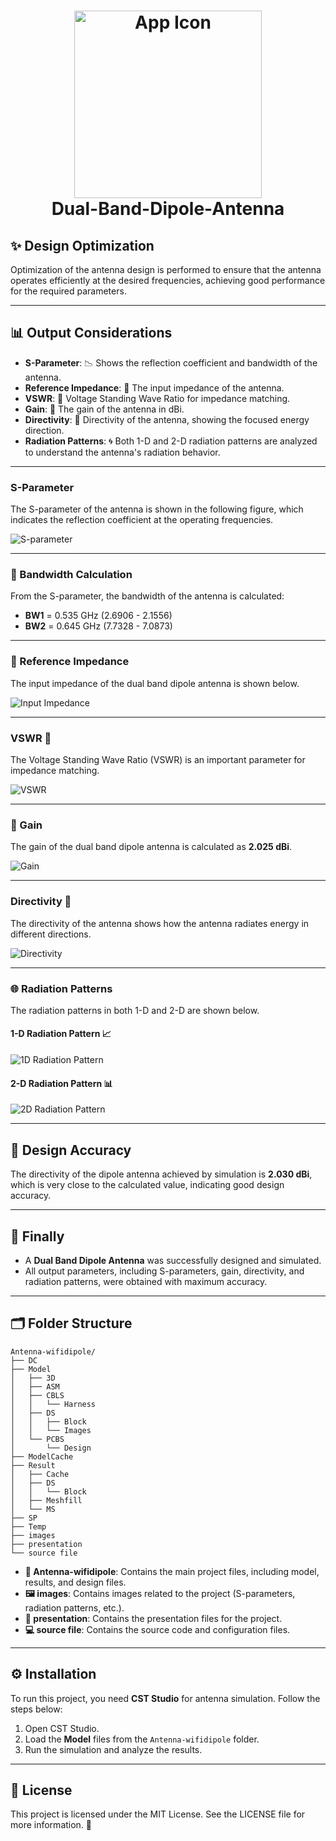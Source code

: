 <div align="center">  
<h1 align="center">  
 <img src="images/dipole_antenna.gif" alt="App Icon" width="300">  
<br>Dual-Band-Dipole-Antenna</h1>  
</div> 

## ✨ Design Optimization  
Optimization of the antenna design is performed to ensure that the antenna operates efficiently at the desired frequencies, achieving good performance for the required parameters.  

---

## 📊 Output Considerations  

- **S-Parameter**: 📉 Shows the reflection coefficient and bandwidth of the antenna.  
- **Reference Impedance**: 🎯 The input impedance of the antenna.  
- **VSWR**: 📏 Voltage Standing Wave Ratio for impedance matching.  
- **Gain**: 📡 The gain of the antenna in dBi.  
- **Directivity**: 🔭 Directivity of the antenna, showing the focused energy direction.  
- **Radiation Patterns**: 🌀 Both 1-D and 2-D radiation patterns are analyzed to understand the antenna's radiation behavior.  

---

### S-Parameter  
The S-parameter of the antenna is shown in the following figure, which indicates the reflection coefficient at the operating frequencies.  

![S-parameter](images/s_parameters.png)  

---

### 📐 Bandwidth Calculation  
From the S-parameter, the bandwidth of the antenna is calculated:  
- **BW1** = 0.535 GHz (2.6906 - 2.1556)  
- **BW2** = 0.645 GHz (7.7328 - 7.0873)  

---

### 🔌 Reference Impedance  
The input impedance of the dual band dipole antenna is shown below.  

![Input Impedance](images/imput_impedence.png)  

---

### VSWR 📶  
The Voltage Standing Wave Ratio (VSWR) is an important parameter for impedance matching.  

![VSWR](images/voltage_standing_wave_ratio(VSWR).png)  

---

### 🚀 Gain  
The gain of the dual band dipole antenna is calculated as **2.025 dBi**.  

![Gain](images/gain_and_directivity.png)  

---

### Directivity 🔦  
The directivity of the antenna shows how the antenna radiates energy in different directions.  

![Directivity](images/gain_and_directivity.png)  

---

### 🌐 Radiation Patterns  
The radiation patterns in both 1-D and 2-D are shown below.  

#### 1-D Radiation Pattern 📈  
![1D Radiation Pattern](images/1d_radiation_pattern.png)  

#### 2-D Radiation Pattern 📊  
![2D Radiation Pattern](images/2d_radiation_pattern.png)  

---

## 🎯 Design Accuracy  

The directivity of the dipole antenna achieved by simulation is **2.030 dBi**, which is very close to the calculated value, indicating good design accuracy.  

---

## 🎉 Finally  

- A **Dual Band Dipole Antenna** was successfully designed and simulated.  
- All output parameters, including S-parameters, gain, directivity, and radiation patterns, were obtained with maximum accuracy.  

---

## 🗂️ Folder Structure  

```
Antenna-wifidipole/
├── DC
├── Model
│   ├── 3D
│   ├── ASM
│   ├── CBLS
│   │   └── Harness
│   ├── DS
│   │   ├── Block
│   │   └── Images
│   └── PCBS
│       └── Design
├── ModelCache
├── Result
│   ├── Cache
│   ├── DS
│   │   └── Block
│   ├── Meshfill
│   └── MS
├── SP
├── Temp
├── images
├── presentation
└── source file
```  

- **📂 Antenna-wifidipole**: Contains the main project files, including model, results, and design files.  
- **🖼️ images**: Contains images related to the project (S-parameters, radiation patterns, etc.).  
- **📑 presentation**: Contains the presentation files for the project.  
- **💻 source file**: Contains the source code and configuration files.  

---

## ⚙️ Installation  

To run this project, you need **CST Studio** for antenna simulation. Follow the steps below:  
1. Open CST Studio.  
2. Load the **Model** files from the `Antenna-wifidipole` folder.  
3. Run the simulation and analyze the results.  

---

## 📜 License  

This project is licensed under the MIT License. See the LICENSE file for more information. 🌟  
